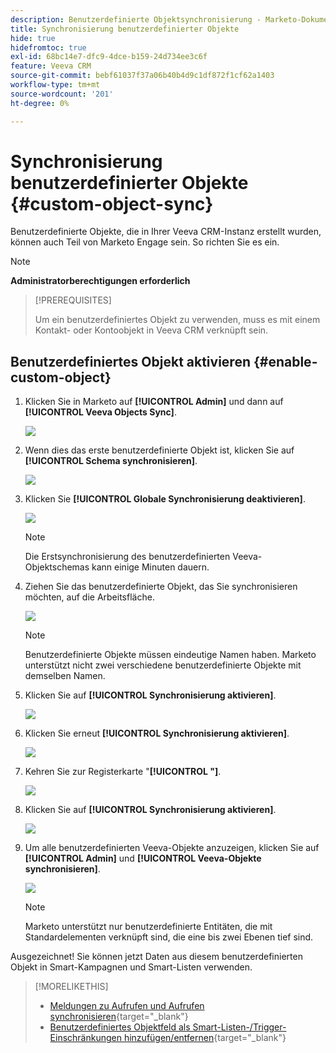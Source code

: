 ```yaml
---
description: Benutzerdefinierte Objektsynchronisierung - Marketo-Dokumente - Produktdokumentation
title: Synchronisierung benutzerdefinierter Objekte
hide: true
hidefromtoc: true
exl-id: 68bc14e7-dfc9-4dce-b159-24d734ee3c6f
feature: Veeva CRM
source-git-commit: bebf61037f37a06b40b4d9c1df872f1cf62a1403
workflow-type: tm+mt
source-wordcount: '201'
ht-degree: 0%

---
```


# Synchronisierung benutzerdefinierter Objekte {#custom-object-sync}

Benutzerdefinierte Objekte, die in Ihrer Veeva CRM-Instanz erstellt wurden, können auch Teil von Marketo Engage sein. So richten Sie es ein.

>[!NOTE]
>
>**Administratorberechtigungen erforderlich**

>[!PREREQUISITES]
>
>Um ein benutzerdefiniertes Objekt zu verwenden, muss es mit einem Kontakt- oder Kontoobjekt in Veeva CRM verknüpft sein.

## Benutzerdefiniertes Objekt aktivieren {#enable-custom-object}

1. Klicken Sie in Marketo auf **[!UICONTROL Admin]** und dann auf **[!UICONTROL Veeva Objects Sync]**.

   ![](assets/custom-object-sync-1.png)

1. Wenn dies das erste benutzerdefinierte Objekt ist, klicken Sie auf **[!UICONTROL Schema synchronisieren]**.

   ![](assets/custom-object-sync-2.png)

1. Klicken Sie **[!UICONTROL Globale Synchronisierung deaktivieren]**.

   ![](assets/custom-object-sync-3.png)

   >[!NOTE]
   >
   >Die Erstsynchronisierung des benutzerdefinierten Veeva-Objektschemas kann einige Minuten dauern.

1. Ziehen Sie das benutzerdefinierte Objekt, das Sie synchronisieren möchten, auf die Arbeitsfläche.

   ![](assets/custom-object-sync-4.png)

   >[!NOTE]
   >
   >Benutzerdefinierte Objekte müssen eindeutige Namen haben. Marketo unterstützt nicht zwei verschiedene benutzerdefinierte Objekte mit demselben Namen.

1. Klicken Sie auf **[!UICONTROL Synchronisierung aktivieren]**.

   ![](assets/custom-object-sync-5.png)

1. Klicken Sie erneut **[!UICONTROL Synchronisierung aktivieren]**.

   ![](assets/custom-object-sync-6.png)

1. Kehren Sie zur Registerkarte &quot;**[!UICONTROL &quot;]**.

   ![](assets/custom-object-sync-7.png)

1. Klicken Sie auf **[!UICONTROL Synchronisierung aktivieren]**.

   ![](assets/custom-object-sync-8.png)

1. Um alle benutzerdefinierten Veeva-Objekte anzuzeigen, klicken Sie auf **[!UICONTROL Admin]** und **[!UICONTROL Veeva-Objekte synchronisieren]**.

   ![](assets/custom-object-sync-9.png)

   >[!NOTE]
   >
   >Marketo unterstützt nur benutzerdefinierte Entitäten, die mit Standardelementen verknüpft sind, die eine bis zwei Ebenen tief sind.

Ausgezeichnet! Sie können jetzt Daten aus diesem benutzerdefinierten Objekt in Smart-Kampagnen und Smart-Listen verwenden.

>[!MORELIKETHIS]
>
>* [Meldungen zu Aufrufen und Aufrufen synchronisieren](/help/marketo/product-docs/crm-sync/veeva-crm-sync/sync-details/syncing-call-and-call-key-messages.md){target="_blank"}
>* [Benutzerdefiniertes Objektfeld als Smart-Listen-/Trigger-Einschränkungen hinzufügen/entfernen](/help/marketo/product-docs/crm-sync/veeva-crm-sync/sync-details/add-remove-custom-object-field-as-smart-list-trigger-constraints.md){target="_blank"}
